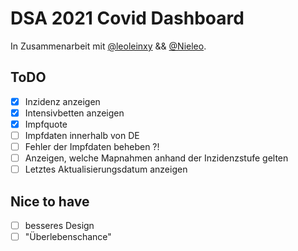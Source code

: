 # DSA 2021 Covid Dashboard

In Zusammenarbeit mit [@leoleinxy](https://github.com/leoleinxy) && [@Nieleo](https://github.com/Nieleo).

## ToDO
- [x] Inzidenz anzeigen
- [x] Intensivbetten anzeigen
- [x] Impfquote
- [ ] Impfdaten innerhalb von DE
- [ ] Fehler der Impfdaten beheben ?!
- [ ] Anzeigen, welche Mapnahmen anhand der Inzidenzstufe gelten
- [ ] Letztes Aktualisierungsdatum anzeigen

## Nice to have
- [ ] besseres Design
- [ ] "Überlebenschance"

